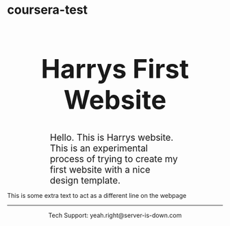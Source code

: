 # coursera-test
<!doctype html>
<html>
<head>
  <title>Harrys First Website</title>
</head>
<body>
  <h1 style="colour:green; font-size: 60px; text-align: center;">
  Harrys First Website</h1>
  <p style="margin: 0 100px 0 100px; font-size: 1.5em;">Hello. This is Harrys website. This is an experimental process of trying to create my first website with a nice design template.</p>
  <p>This is some extra text to act as a different line on the webpage</p>
  <footer>
    <hr>
    <p style="text-align: center;"
       onclick="alert('EMAILING US IS USELESS');">
       Tech Support: yeah.right@server-is-down.com
    </p>
  </footer>
 </body>
</html>







